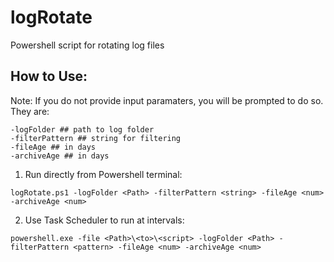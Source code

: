 # logRotate
Powershell script for rotating log files

## How to Use:

Note: If you do not provide input paramaters, you will be prompted to do so. They are:

```
-logFolder ## path to log folder
-filterPattern ## string for filtering
-fileAge ## in days
-archiveAge ## in days
```

1. Run directly from Powershell terminal:

`logRotate.ps1 -logFolder <Path> -filterPattern <string> -fileAge <num> -archiveAge <num>`

2. Use Task Scheduler to run at intervals:

`powershell.exe -file <Path>\<to>\<script> -logFolder <Path> -filterPattern <pattern> -fileAge <num> -archiveAge <num>`
